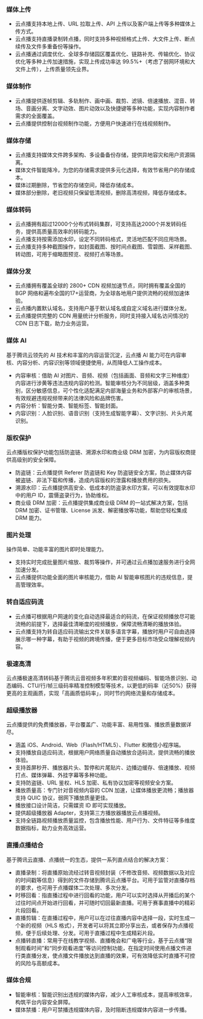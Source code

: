 ### 媒体上传
- 云点播支持本地上传、URL 拉取上传、API 上传以及客户端上传等多种媒体上传方式。
- 云点播支持直播录制转点播，同时支持多种视频格式上传、大文件上传、断点续传及文件多重备份等操作。
- 云点播通过调度优化、全球多存储园区覆盖优化、链路补充、传输优化、协议优化等多种上传加速措施，实现上传成功率达 99.5%+（考虑了弱网环境和大文件上传），上传质量领先业界。

### 媒体制作
- 云点播提供逐帧剪辑、多轨制作、画中画、裁剪、滤镜、倍速播放、混音、转场、音画分离、文字动效、图片动效以及快捷键等多种功能，实现内容制作者需求的全面覆盖。
- 云点播提供控制台视频制作功能，方便用户快速进行在线视频制作。

 ### 媒体存储
- 云点播支持媒体文件跨多架构、多设备备份存储，提供异地容灾和用户资源隔离。
- 媒体文件智能降冷，为您的存储需求提供多元化选择，有效节省用户的存储成本。
- 媒体过期删除，节省您的存储空间，降低存储成本。
- 媒体部分删除，老旧视频只保留低清视频，删除高清视频，降低存储成本。

### 媒体转码
- 云点播拥有超过12000个分布式转码集群，可支持高达2000个并发转码任务，提供高质量高效率的转码能力。
- 云点播支持按需添加水印，设定不同转码格式，灵活地匹配不同应用场景。
- 云点播支持多种截图操作，如封面截图、按时间点截图、雪碧图、采样截图、转动图，可用于缩略图预览、视频打点等场景。

### 媒体分发
- 云点播拥有覆盖全球的 2800+ CDN 视频加速节点，同时拥有覆盖全国的 BGP 网络和遍布全国的17+运营商，为全球各地用户提供流畅的视频加速体验。
- 云点播内置默认域名，支持用户基于默认域名或自定义域名进行媒体分发。
- 云点播提供完整的 CDN 用量统计分析服务，同时支持接入域名访问情况的 CDN 日志下载，助力业务运营。

### 媒体 AI
基于腾讯云领先的 AI 技术和丰富的内容运营沉淀，云点播 AI 能力可在内容审核、内容分析、内容识别等领域便捷使用，从而降低人工操作成本。
- 内容审核：借助 AI 对图片、音频、视频（包括画面、音频和文字三种维度）内容进行涉黄等违法违规内容的检测。智能审核分为不同层级，涵盖多种类别，区分敏感信息，可个性化适配满足内部海量业务和外部客户的审核场景，有效规避违规视频带来的法律风险和品牌伤害。
- 内容分析：智能分类、智能标签、智能封面。
- 内容识别：人脸识别、语音识别（支持生成智能字幕）、文字识别、片头片尾识别。

### 版权保护
云点播版权保护功能包括防盗链、溯源水印和商业级 DRM 加密，为内容版权商提供高级别的安全保障。
- 防盗链：云点播提供 Referer 防盗链和 Key 防盗链安全方案，防止媒体内容被盗链、非法下载和传播，造成内容版权的泄露和播放费用的损失。
- 溯源水印：云点播提供高安全、低成本的防盗录水印方案，可以有效提取水印中的用户 ID，震慑盗录行为，协助维权。
- 商业级 DRM 加密：云点播提供集成商业级 DRM 的一站式解决方案，包括 DRM 加密、证书管理、License 派发、解密播放等功能，帮助您轻松集成 DRM 能力。

### 图片处理
操作简单、功能丰富的图片即时处理能力。
- 支持实时完成批量图片缩放、裁剪等操作，并可通过云点播加速服务进行全网加速分发。
- 云点播提供功能全面的图片审核能力，借助 AI 智能审核图片的违规信息，提高管理效率。

### 转自适应码流
- 云点播可根据用户网速的变化自动选择最适合的码流，在保证视频播放尽可能流畅的前提下，选择最佳清晰度的视频播放，保障流畅清晰的播放体验。
- 云点播支持为转自适应码流输出文件关联多语言字幕，播放时用户可自由选择展示哪一种字幕，有助于视频的跨境传播，便于更多目标市场受众理解视频内容。

### 极速高清
云点播极速高清转码基于腾讯云音视频多年积累的音视频编码、智能场景识别、动态编码、CTU/行/帧三级码率精准控制模型等技术，以更低的码率（近50%）获得更高的主观画质，实现「高画质低码率」，同时节约网络流量和存储成本。

### 超级播放器
云点播提供的免费播放器，平台覆盖广、功能丰富、易用性强、播放质量数据详尽。
- 涵盖 iOS、Android、Web（Flash/HTML5）、Flutter 和微信小程序端。
- 支持播放自适应码流，根据用户网络质量自动播放合适码流，提供流畅的播放体验。
- 支持首屏秒开、播放器片头、暂停和片尾贴片、边播边缓存、倍速播放、视频打点、媒体弹幕、外挂字幕等多种功能。
- 支持防盗链、URL 鉴权、HLS 加密、私有协议加密等视频安全方案。
- 播放质量高：专门针对音视频内容的 CDN 加速，让媒体播放更流畅；播放器支持 QUIC 协议，弱网下播放质量更佳。
- 播放接口设计简洁，只需媒资 ID 即可实现播放。
- 提供超级播放器 Adapter，支持第三方播放器播放云点播视频。
- 支持全链路视频播放质量监控，包含播放性能、用户行为、文件特征等多维度数据指标，助力业务高效运营。

### 直播点播结合
基于腾讯云直播、点播统一的生态，提供一系列直点结合的解决方案：
- 直播录制：将直播原始流经过转音视频封装（不修改音频、视频数据以及对应的时间戳等信息）得到的文件存储到腾讯云点播平台。可用于监管对直播存档的要求，也可用于点播媒体二次处理、多次分发。
- 时移回看：指直播过程中进行回看的功能，用户可以实时选择从开播后的某个过往时间点开始进行回看，并可随时切回最新直播。可用于赛事直播中的精彩片段回看。
- 直播剪辑：在直播过程中，用户可以在过往直播内容中选择一段，实时生成一个新的视频（HLS 格式），开发者可以将其立即分享出去，或者保存为点播视频，便于后续处理、分发。可用于直播过程中生成精彩片段。
- 点播转直播：常用于在线教学视频、直播晚会和广电等行业，基于云点播“限制观看时间”和“同步观看进度”等访问控制功能，在指定时间使用点播文件进行类直播分发，使点播文件播放达到直播的效果，可有效降低实时直播不可控的风险与高额成本。

### 媒体合规
- 智能审核：智能识别出违规的媒体内容，减少人工审核成本，提高审核效率，构筑平台内容安全屏障。
- 媒体禁播：用户可禁播违规媒体内容，及时阻断违规媒体内容进一步传播。

